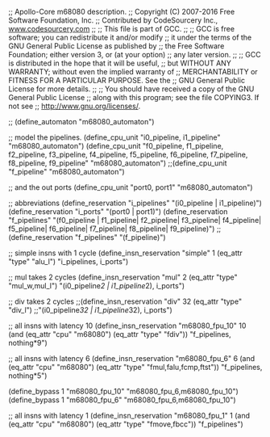;; Apollo-Core m68080 description.
;; Copyright (C) 2007-2016 Free Software Foundation, Inc.
;; Contributed by CodeSourcery Inc., www.codesourcery.com
;;
;; This file is part of GCC.
;;
;; GCC is free software; you can redistribute it and/or modify
;; it under the terms of the GNU General Public License as published by
;; the Free Software Foundation; either version 3, or (at your option)
;; any later version.
;;
;; GCC is distributed in the hope that it will be useful,
;; but WITHOUT ANY WARRANTY; without even the implied warranty of
;; MERCHANTABILITY or FITNESS FOR A PARTICULAR PURPOSE.  See the
;; GNU General Public License for more details.
;;
;; You should have received a copy of the GNU General Public License
;; along with this program; see the file COPYING3.  If not see
;; <http://www.gnu.org/licenses/>.

;; 
(define_automaton "m68080_automaton")

;; model the pipelines.
(define_cpu_unit "i0_pipeline, i1_pipeline" "m68080_automaton")
(define_cpu_unit "f0_pipeline, f1_pipeline, f2_pipeline, f3_pipeline, f4_pipeline, f5_pipeline, f6_pipeline, f7_pipeline, f8_pipeline, f9_pipeline" "m68080_automaton")
;;(define_cpu_unit "f_pipeline" "m68080_automaton")

;; and the out ports
(define_cpu_unit "port0, port1" "m68080_automaton")

;; abbreviations
(define_reservation "i_pipelines" "(i0_pipeline | i1_pipeline)")
(define_reservation "i_ports" "(port0 | port1)")
(define_reservation "f_pipelines" "(f0_pipeline | f1_pipeline| f2_pipeline| f3_pipeline| f4_pipeline| f5_pipeline| f6_pipeline| f7_pipeline| f8_pipeline| f9_pipeline)")
;;(define_reservation "f_pipelines" "(f_pipeline)")


;; simple insns with 1 cycle
(define_insn_reservation "simple" 1 (eq_attr "type" "alu_l")
"i_pipelines, i_ports")

;; mul takes 2 cycles
(define_insn_reservation "mul" 2 (eq_attr "type" "mul_w,mul_l")
"(i0_pipeline*2 | i1_pipeline*2), i_ports")

;; div takes 2 cycles
;;(define_insn_reservation "div" 32 (eq_attr "type" "div_l")
;;"(i0_pipeline*32 | i1_pipeline*32), i_ports")

;; all insns with latency 10
(define_insn_reservation "m68080_fpu_10" 10
  (and (eq_attr "cpu" "m68080")
	   (eq_attr "type" "fdiv"))
  "f_pipelines, nothing*9")

;; all insns with latency 6
(define_insn_reservation "m68080_fpu_6" 6
  (and (eq_attr "cpu" "m68080")
	   (eq_attr "type" "fmul,falu,fcmp,ftst"))
  "f_pipelines, nothing*5")
  
(define_bypass 1 "m68080_fpu_10" "m68080_fpu_6,m68080_fpu_10")
(define_bypass 1 "m68080_fpu_6" "m68080_fpu_6,m68080_fpu_10")

;; all insns with latency 1
(define_insn_reservation "m68080_fpu_1" 1
  (and (eq_attr "cpu" "m68080")
	   (eq_attr "type" "fmove,fbcc"))
  "f_pipelines")
